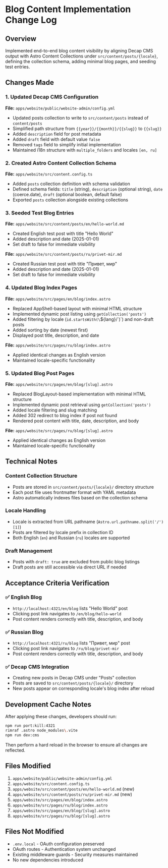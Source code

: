 # Blog Content Implementation Change Log

## Overview
Implemented end-to-end blog content visibility by aligning Decap CMS output with Astro Content Collections under `src/content/posts/{locale}`, defining the collection schema, adding minimal blog pages, and seeding test entries.

## Changes Made

### 1. Updated Decap CMS Configuration
**File:** `apps/website/public/website-admin/config.yml`
- Updated posts collection to write to `src/content/posts` instead of `content/posts`
- Simplified path structure from `{{year}}/{{month}}/{{slug}}` to `{{slug}}`
- Added `description` field for post metadata
- Added `draft` field with default value `false`
- Removed `tags` field to simplify initial implementation
- Maintained i18n structure with `multiple_folders` and locales `[en, ru]`

### 2. Created Astro Content Collection Schema
**File:** `apps/website/src/content.config.ts`
- Added `posts` collection definition with schema validation
- Defined schema fields: `title` (string), `description` (optional string), `date` (coerce.date), `draft` (optional boolean, default false)
- Exported `posts` collection alongside existing collections

### 3. Seeded Test Blog Entries
**File:** `apps/website/src/content/posts/en/hello-world.md`
- Created English test post with title "Hello World"
- Added description and date (2025-01-01)
- Set draft to false for immediate visibility

**File:** `apps/website/src/content/posts/ru/privet-mir.md`
- Created Russian test post with title "Привет, мир"
- Added description and date (2025-01-01)
- Set draft to false for immediate visibility

### 4. Updated Blog Index Pages
**File:** `apps/website/src/pages/en/blog/index.astro`
- Replaced AppShell-based layout with minimal HTML structure
- Implemented dynamic post listing using `getCollection('posts')`
- Added filtering by locale (`id.startsWith(\`${lang}/\`)`) and non-draft posts
- Added sorting by date (newest first)
- Displayed post title, description, and date

**File:** `apps/website/src/pages/ru/blog/index.astro`
- Applied identical changes as English version
- Maintained locale-specific functionality

### 5. Updated Blog Post Pages
**File:** `apps/website/src/pages/en/blog/[slug].astro`
- Replaced BlogLayout-based implementation with minimal HTML structure
- Implemented dynamic post retrieval using `getCollection('posts')`
- Added locale filtering and slug matching
- Added 302 redirect to blog index if post not found
- Rendered post content with title, date, description, and body

**File:** `apps/website/src/pages/ru/blog/[slug].astro`
- Applied identical changes as English version
- Maintained locale-specific functionality

## Technical Notes

### Content Collection Structure
- Posts are stored in `src/content/posts/{locale}/` directory structure
- Each post file uses frontmatter format with YAML metadata
- Astro automatically indexes files based on the collection schema

### Locale Handling
- Locale is extracted from URL pathname (`Astro.url.pathname.split('/')[1]`)
- Posts are filtered by locale prefix in collection ID
- Both English (`en`) and Russian (`ru`) locales are supported

### Draft Management
- Posts with `draft: true` are excluded from public blog listings
- Draft posts are still accessible via direct URL if needed

## Acceptance Criteria Verification

### ✅ English Blog
- `http://localhost:4321/en/blog` lists "Hello World" post
- Clicking post link navigates to `/en/blog/hello-world`
- Post content renders correctly with title, description, and body

### ✅ Russian Blog  
- `http://localhost:4321/ru/blog` lists "Привет, мир" post
- Clicking post link navigates to `/ru/blog/privet-mir`
- Post content renders correctly with title, description, and body

### ✅ Decap CMS Integration
- Creating new posts in Decap CMS under "Posts" collection
- Posts are saved to `src/content/posts/{locale}/` directory
- New posts appear on corresponding locale's blog index after reload

## Development Cache Notes
After applying these changes, developers should run:
```bash
npm run port:kill:4321
rimraf .astro node_modules\.vite
npm run dev:cms
```
Then perform a hard reload in the browser to ensure all changes are reflected.

## Files Modified
1. `apps/website/public/website-admin/config.yml`
2. `apps/website/src/content.config.ts`
3. `apps/website/src/content/posts/en/hello-world.md` (new)
4. `apps/website/src/content/posts/ru/privet-mir.md` (new)
5. `apps/website/src/pages/en/blog/index.astro`
6. `apps/website/src/pages/ru/blog/index.astro`
7. `apps/website/src/pages/en/blog/[slug].astro`
8. `apps/website/src/pages/ru/blog/[slug].astro`

## Files Not Modified
- `.env.local` - OAuth configuration preserved
- OAuth routes - Authentication system unchanged
- Existing middleware guards - Security measures maintained
- No new dependencies introduced
